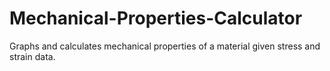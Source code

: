 # Mechanical-Properties-Calculator
Graphs and calculates mechanical properties of a material given stress and strain data.
